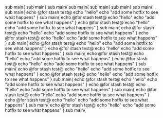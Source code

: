 sub main{
sub main{
sub main{
sub main{
sub main{
sub main{
sub main{
sub main{
	echo @for stash test@
    echo "hello"
    echo "add some hotfix to see what happens"
}
sub main{
	echo @for stash test@
    echo "hello"
    echo "add some hotfix to see what happens"
}
	echo @for stash test@
    echo "hello"
    echo "add some hotfix to see what happens"
}
sub main{
	echo @for stash test@
    echo "hello"
    echo "add some hotfix to see what happens"
}
	echo @for stash test@
    echo "hello"
    echo "add some hotfix to see what happens"
}
sub main{
	echo @for stash test@
    echo "hello"
    echo "add some hotfix to see what happens"
}
	echo @for stash test@
    echo "hello"
    echo "add some hotfix to see what happens"
}
sub main{
	echo @for stash test@
    echo "hello"
    echo "add some hotfix to see what happens"
}
	echo @for stash test@
    echo "hello"
    echo "add some hotfix to see what happens"
}
sub main{
	echo @for stash test@
    echo "hello"
    echo "add some hotfix to see what happens"
}
	echo @for stash test@
    echo "hello"
    echo "add some hotfix to see what happens"
}
sub main{
	echo @for stash test@
    echo "hello"
    echo "add some hotfix to see what happens"
}
	echo @for stash test@
    echo "hello"
    echo "add some hotfix to see what happens"
}
sub main{
	echo @for stash test@
    echo "hello"
    echo "add some hotfix to see what happens"
}
	echo @for stash test@
    echo "hello"
    echo "add some hotfix to see what happens"
}
sub main{
	echo @for stash test@
    echo "hello"
    echo "add some hotfix to see what happens"
}
sub main{
